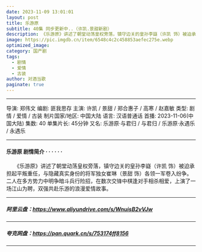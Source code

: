 ```yaml
---
date: 2023-11-09 13:01:01
layout: post
title: 乐游原
subtitle: 40集 同步更新中..（许凯.景甜新剧）
description: 《乐游原》讲述了朝堂动荡皇权旁落，镇守边关的皇孙李嶷（许凯 饰）被迫承担起平叛重任，与隐藏真实身份的将军独女崔琳（景甜 饰）各领一军卷入纷争。二人在多方势力中明争暗斗兵行险招，在数次交锋中棋逢对手相杀相爱，上演了一场江山为聘，双强共赴乐游的浪漫爱情故事...
image: https://pic.imgdb.cn/item/6548c4c2c458853aefec275e.webp 
optimized_image: 
category: 国产剧
tags:
  - 剧情
  - 爱情
  - 古装
author: 对酒当歌
paginate: true
---
```


---

导演: 郑伟文
编剧: 匪我思存
主演: 许凯 / 景甜 / 郑合惠子 / 高寒 / 赵嘉敏
类型: 剧情 / 爱情 / 古装
制片国家/地区: 中国大陆
语言: 汉语普通话
首播: 2023-11-06(中国大陆)
集数: 40
单集片长: 45分钟
又名: 乐游原·与君归 / 与君归 / 乐游原·永遇乐 / 永遇乐

---

#### 乐游原 剧情简介 · · · · · ·

　　《乐游原》讲述了朝堂动荡皇权旁落，镇守边关的皇孙李嶷（许凯 饰）被迫承担起平叛重任，与隐藏真实身份的将军独女崔琳（景甜 饰）各领一军卷入纷争。二人在多方势力中明争暗斗兵行险招，在数次交锋中棋逢对手相杀相爱，上演了一场江山为聘，双强共赴乐游的浪漫爱情故事。

---

##### 阿里云盘：<https://www.aliyundrive.com/s/WnuisB2vVJw>

---

##### 夸克网盘：<https://pan.quark.cn/s/753174ff8156>

---
